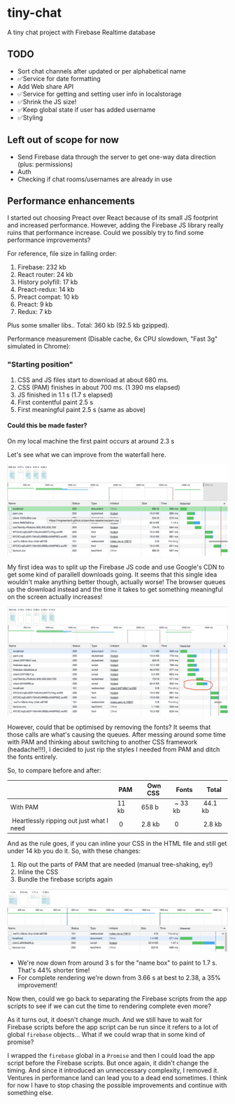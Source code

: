 # tiny-chat

A tiny chat project with Firebase Realtime database

## TODO

-   Sort chat channels after updated or per alphabetical name
-   ✅Service for date formatting
-   Add Web share API
-   ✅Service for getting and setting user info in localstorage
-   ✅Shrink the JS size!
-   ✅Keep global state if user has added username
-   ✅Styling

## Left out of scope for now

-   Send Firebase data through the server to get one-way data direction (plus: permissions)
-   Auth
-   Checking if chat rooms/usernames are already in use

## Performance enhancements

I started out choosing Preact over React because of its small JS footprint and increased performance. However, adding the Firebase JS library really ruins that performance increase. Could we possibly try to find some performance improvements?

For reference, file size in falling order:

1. Firebase: 232 kb
2. React router: 24 kb
3. History polyfill: 17 kb
4. Preact-redux: 14 kb
5. Preact compat: 10 kb
6. Preact: 9 kb
7. Redux: 7 kb

Plus some smaller libs.. Total: 360 kb (92.5 kb gzipped).

Performance measurement (Disable cache, 6x CPU slowdown, "Fast 3g" simulated in Chrome):

### "Starting position"

1. CSS and JS files start to download at about 680 ms.
1. CSS (PAM) finishes in about 700 ms. (1 390 ms elapsed)
1. JS finished in 1.1 s (1.7 s elapsed)
1. First contentful paint 2.5 s
1. First meaningful paint 2.5 s (same as above)

#### Could this be made faster?

On my local machine the first paint occurs at around 2.3 s

Let's see what we can improve from the waterfall here.

![alt text](assets/readme/waterfall-1.png 'Logo Title Text 1')

My first idea was to split up the Firebase JS code and use Google's CDN to get some kind of parallell downloads going. It seems that this single idea wouldn't make anything better though, actually worse! The browser queues up the download instead and the time it takes to get something meaningful on the screen actually increases!

![alt text](assets/readme/waterfall-2.png 'Logo Title Text 1')

However, could that be optimised by removing the fonts? It seems that those calls are what's causing the queues. After messing around some time with PAM and thinking about switching to another CSS framework (headache!!!), I decided to just rip the styles I needed from PAM and ditch the fonts entirely.

So, to compare before and after:

|                                           | PAM   |  Own CSS | Fonts    |  Total   |
| ----------------------------------------- | ----- | -------- | -------- | -------- |
| With PAM                                  | 11 kb |  658 b   |  ~ 33 kb |  44.1 kb |
|  Heartlessly ripping out just what I need |  0    |  2.8 kb  |  0       |  2.8 kb  |

And as the rule goes, if you can inline your CSS in the HTML file and still get under 14 kb you do it.
So, with these changes:

1. Rip out the parts of PAM that are needed (manual tree-shaking, ey!)
2. Inline the CSS
3. Bundle the firebase scripts again

![alt text](assets/readme/waterfall-3.png 'Logo Title Text 1')

-   We're now down from around 3 s for the "name box" to paint to 1.7 s. That's 44% shorter time!
-   For complete rendering we're down from 3.66 s at best to 2.38, a 35% improvement!

Now then, could we go back to separating the Firebase scripts from the app scripts to see if we can cut the time to rendering complete even more?

As it turns out, it doesn't change much. And we still have to wait for Firebase scripts before the app script can be run since it refers to a lot of global `firebase` objects... What if we could wrap that in some kind of promise?

I wrapped the `firebase` global in a `Promise` and then I could load the app script before the Firebase scripts. But once again, it didn't change the timing. And since it introduced an unneccessary complexity, I removed it. Ventures in performance land can lead you to a dead end sometimes. I think for now I have to stop chasing the possible improvements and continue with something else.
